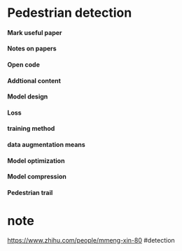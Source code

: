 # Pedestrian detection
#### Mark useful paper
#### Notes on papers
#### Open code
#### Addtional content
#### Model design
#### Loss
#### training method
#### data augmentation means
#### Model optimization
#### Model compression
#### Pedestrian trail
# note
https://www.zhihu.com/people/mmeng-xin-80 #detection
